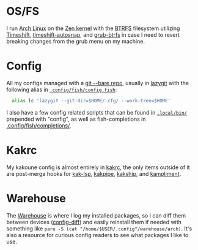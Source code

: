 # OS/FS

I run [Arch Linux](https://wiki.archlinux.org/title/Arch_Linux) on the [Zen kernel](https://wiki.archlinux.org/title/Kernel) with the [BTRFS](https://www.wikiwand.com/en/Btrfs#/Features) filesystem utilizing [Timeshift](https://github.com/teejee2008/timeshift), [timeshift-autosnap](https://gitlab.com/gobonja/timeshift-autosnap), and [grub-btrfs](https://github.com/Antynea/grub-btrfs) in case I need to revert breaking changes from the grub menu on my machine.

# Config

All my configs managed with a [git --bare repo](https://www.atlassian.com/git/tutorials/dotfiles), usually in [lazygit](https://github.com/jesseduffield/lazygit) with the following alias in [`.config/fish/config.fish`](https://github.com/JacobTravers/.cfg/blob/main/.config/fish/config.fish):

```sh
  alias lc 'lazygit --git-dir=$HOME/.cfg/ --work-tree=$HOME'
```

I also have a few config related scripts that can be found in [`.local/bin/`](https://github.com/JacobTravers/.cfg/blob/main/.local/bin/) prepended with "config", as well as fish-completions in [.config/fish/completions/](https://github.com/JacobTravers/.cfg/blob/main/.config/fish/completions/).

# Kakrc

My kakoune config is almost entirely in [kakrc](https://github.com/JacobTravers/.cfg/blob/main/.config/kak/kakrc), the only items outside of it are post-merge hooks for [kak-lsp](https://github.com/kak-lsp/kak-lsp), [kakpipe](https://github.com/eburghar/kakpipe), [kakship](https://github.com/eburghar/kakship), and [kampliment](https://github.com/vbauerster/kampliment).

# Warehouse

The [Warehouse](https://github.com/JacobTravers/.cfg/blob/morpheus/.config/warehouse) is where I log my installed packages, so I can diff them between devices ([config-diff](https://github.com/JacobTravers/.cfg/blob/morpheus/.local/bin/config-diff)) and easily reinstall them if needed with something like `paru -S (cat "/home/$USER/.config"/warehouse/arch)`. It's also a resource for curious config readers to see what packages I like to use.
